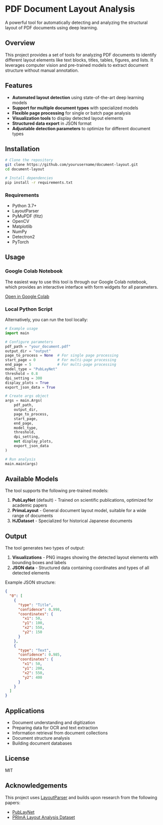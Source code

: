 
# PDF Document Layout Analysis

A powerful tool for automatically detecting and analyzing the structural layout of PDF documents using deep learning.

## Overview

This project provides a set of tools for analyzing PDF documents to identify different layout elements like text blocks, titles, tables, figures, and lists. It leverages computer vision and pre-trained models to extract document structure without manual annotation.

## Features

- **Automated layout detection** using state-of-the-art deep learning models
- **Support for multiple document types** with specialized models
- **Flexible page processing** for single or batch page analysis
- **Visualization tools** to display detected layout elements
- **Structured data export** in JSON format
- **Adjustable detection parameters** to optimize for different document types

## Installation

```bash
# Clone the repository
git clone https://github.com/yourusername/document-layout.git
cd document-layout

# Install dependencies
pip install -r requirements.txt
```

### Requirements

- Python 3.7+
- LayoutParser
- PyMuPDF (fitz)
- OpenCV
- Matplotlib
- NumPy
- Detectron2
- PyTorch

## Usage

### Google Colab Notebook

The easiest way to use this tool is through our Google Colab notebook, which provides an interactive interface with form widgets for all parameters.

[Open in Google Colab](https://colab.research.google.com/github/yourusername/document-layout/blob/main/document_layout_analysis.ipynb)

### Local Python Script

Alternatively, you can run the tool locally:

```python
# Example usage
import main

# Configure parameters
pdf_path = "your_document.pdf"
output_dir = "output"
page_to_process = None  # For single page processing
start_page = 0          # For multi-page processing
end_page = 5            # For multi-page processing
model_type = "PubLayNet"
threshold = 0.8
dpi_setting = 300
display_plots = True
export_json_data = True

# Create args object
args = main.Args(
    pdf_path,
    output_dir,
    page_to_process,
    start_page,
    end_page,
    model_type,
    threshold,
    dpi_setting,
    not display_plots,
    export_json_data
)

# Run analysis
main.main(args)
```

## Available Models

The tool supports the following pre-trained models:

1. **PubLayNet** (default) - Trained on scientific publications, optimized for academic papers
2. **PrimaLayout** - General document layout model, suitable for a wide range of documents
3. **HJDataset** - Specialized for historical Japanese documents

## Output

The tool generates two types of output:

1. **Visualizations** - PNG images showing the detected layout elements with bounding boxes and labels
2. **JSON data** - Structured data containing coordinates and types of all detected elements

Example JSON structure:

```json
{
  "0": [
    {
      "type": "Title",
      "confidence": 0.998,
      "coordinates": {
        "x1": 50,
        "y1": 100,
        "x2": 550,
        "y2": 150
      }
    },
    {
      "type": "Text",
      "confidence": 0.985,
      "coordinates": {
        "x1": 50,
        "y1": 200,
        "x2": 550,
        "y2": 400
      }
    }
  ]
}
```

## Applications

- Document understanding and digitization
- Preparing data for OCR and text extraction
- Information retrieval from document collections
- Document structure analysis
- Building document databases

## License

MIT

## Acknowledgements

This project uses [LayoutParser](https://layout-parser.github.io/) and builds upon research from the following papers:
- [PubLayNet](https://github.com/ibm-aur-nlp/PubLayNet)
- [PRImA Layout Analysis Dataset](https://www.primaresearch.org/datasets/)
